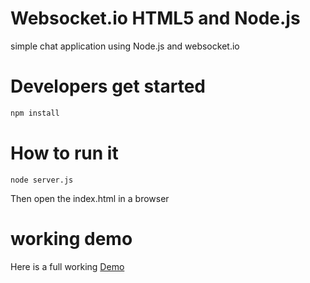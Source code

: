 # Websocket.io HTML5 and Node.js

simple chat application using Node.js and websocket.io

# Developers get started
```bash
npm install 
```


# How to run it
```node
node server.js
```

Then open the index.html in a browser


# working demo 
Here is a full working [Demo](https://shen-talk.herokuapp.com/)

